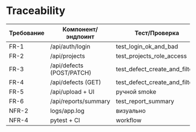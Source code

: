 # Traceability

| Требование | Компонент/эндпоинт         | Тест/Проверка               |
|------------|----------------------------|-----------------------------|
| FR-1       | /api/auth/login            | test_login_ok_and_bad       |
| FR-2       | /api/projects              | test_projects_role_access   |
| FR-3       | /api/defects (POST/PATCH)  | test_defect_create_and_filters |
| FR-4       | /api/defects (GET)         | test_defect_create_and_filters |
| FR-5       | /api/upload + UI           | ручной smoke                |
| FR-6       | /api/reports/summary       | test_report_summary         |
| NFR-2      | logs/app.log               | визуально                   |
| NFR-4      | pytest + CI                | workflow                    |

